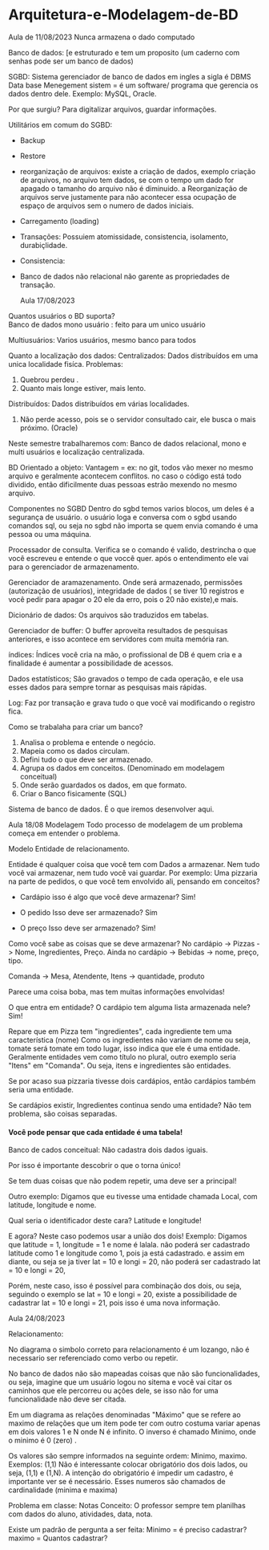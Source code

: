 # Arquitetura-e-Modelagem-de-BD
Aula de 11/08/2023
Nunca armazena o dado computado 

Banco de dados: [e estruturado e tem um proposito (um caderno com senhas pode ser um banco de dados)

SGBD: Sistema gerenciador de banco de dados em ingles a sigla é DBMS Data base Menegement sistem = é um software/ programa  que gerencia os dados dentro dele.
Exemplo: MySQL, Oracle.

Por que surgiu?
Para digitalizar arquivos, guardar informações.

Utilitários em comum do SGBD:
- Backup
- Restore
- reorganização de arquivos: existe a criação de dados, exemplo criação de arquivos, no arquivo tem dados, se com o tempo um dado for apagado o tamanho do arquivo não é diminuido. a Reorganização de arquivos serve justamente para não acontecer essa ocupação de espaço de arquivos sem o numero de dados iniciais.
- Carregamento (loading)
- Transações: Possuiem atomissidade, consistencia, isolamento, durabiçlidade.
- Consistencia:

- Banco de dados não relacional não garente as propriedades de transação.
  
  Aula 17/08/2023

Quantos usuários o BD suporta?  
Banco de dados mono usuário : feito para um unico usuário

Multiusuários: Varios usuários, mesmo banco para todos

Quanto a localização dos dados:
Centralizados: Dados distribuídos em uma unica localidade fisíca.
Problemas: 
1) Quebrou perdeu .
2) Quanto mais longe estiver, mais lento.

Distribuídos: 
Dados distribuídos em várias localidades.
1) Não perde acesso, pois se o servidor consultado cair, ele busca o mais próximo. (Oracle)

Neste semestre trabalharemos com:
Banco de dados relacional, mono e multi usuários e localização centralizada.
 
BD Orientado a objeto:
Vantagem = ex: no git, todos vão mexer no mesmo arquivo e geralmente acontecem conflitos.
no caso o código está todo dividido, então dificilmente duas pessoas estrão mexendo no mesmo arquivo.


Componentes no SGBD 
Dentro do sgbd temos varios blocos, um deles é a segurança de usuário.
o usuário loga e conversa com o sgbd usando comandos sql, ou seja no sgbd não importa se quem envia comando é uma pessoa ou uma máquina.


Processador de consulta.
Verifica se o comando é valido, destrincha o que você escreveu e entende o que voccê quer.
após o entendimento ele vai para o gerenciador de armazenamento.

Gerenciador de aramazenamento.
Onde será armazenado, permissões (autorização de usuários), integridade de dados ( se tiver 10 registros e você pedir para apagar o 20 ele da erro, pois o 20 não existe),e mais.

Dicionário de dados: 
Os arquivos são traduzidos em tabelas.


Gerenciador de buffer:
O buffer aproveita resultados de pesquisas anteriores, e isso acontece em servidores com muita memória ran.

índices:
Índices você cria na mão, o profissional de DB é quem cria e a finalidade é aumentar a possibilidade de acessos.

Dados estatísticos;
São gravados o tempo de cada operação, e ele usa esses dados para sempre tornar as pesquisas mais rápidas.

Log:
Faz por transação e grava tudo o que você vai modificando o registro fica.

Como se trabalaha para criar um banco?
1) Analisa o problema e entende o negócio.
2) Mapeia como os dados circulam.
3) Defini tudo o que deve ser armazenado.
4) Agrupa os dados em conceitos. (Denominado em modelagem conceitual)
5) Onde serão guardados os dados, em que formato.
6) Criar o Banco fisicamente (SQL)

Sistema de banco de dados.
É o que iremos desenvolver aqui.


Aula 18/08 
Modelagem
Todo processo de modelagem de um problema começa em entender o problema.

Modelo Entidade de relacionamento.

Entidade é qualquer coisa que você tem com Dados a armazenar.
Nem tudo você vai armazenar, nem tudo você vai guardar.
Por exemplo: Uma pizzaria na parte de pedidos, o que você tem envolvido ali, pensando em conceitos?
- Cardápio
isso é algo que você deve armazenar?
Sim! 

- O pedido
Isso deve ser armazenado?
Sim

- O preço
Isso deve ser armazenado?
Sim!

Como você sabe as coisas que se deve armazenar?
No cardápio -> Pizzas -> Nome, Ingredientes, Preço.
Ainda no cardápio -> Bebidas -> nome, preço, tipo.

Comanda -> Mesa, Atendente, Itens -> quantidade, produto

Parece uma coisa boba, mas tem muitas informações envolvidas! 

O que entra em entidade?
O cardápio tem alguma lista armazenada nele?
Sim! 

Repare que em Pizza tem "ingredientes", cada ingrediente tem uma característica (nome) 
Como os ingredientes não variam de nome ou seja, tomate será tomate em todo lugar, isso indica que ele é uma entidade.
Geralmente entidades vem como título no plural, outro exemplo seria "Itens" em "Comanda".
Ou seja, itens e ingredientes são entidades.

Se por acaso sua pizzaria tivesse dois cardápios, então cardápios também seria uma entidade.

Se cardápios existir, Ingredientes continua sendo uma entidade?
Não tem problema, são coisas separadas.

#### Você pode pensar que cada entidade é uma tabela!

Banco de cados conceitual:
Não cadastra dois dados iguais.

Por isso é importante descobrir o que o torna único!

Se tem duas coisas que não podem repetir, uma deve ser a principal! 

Outro exemplo:
Digamos que eu tivesse uma entidade chamada Local, com latitude, longitude e nome.

Qual seria o identificador deste cara?
Latitude e longitude! 

E agora?
Neste caso podemos usar a união dos dois!
Exemplo: Digamos que latitude = 1, longitude = 1 e nome é lalala.
não poderá ser cadastrado latitude como 1 e longitude como 1, pois ja está cadastrado.
e assim em diante, ou seja se ja tiver lat = 10 e longi = 20, não poderá ser cadastrado lat = 10 e longi = 20,

Porém, neste caso, isso é possível para combinação dos dois, ou seja, seguindo o exemplo se lat = 10 e longi = 20, 
existe a possibilidade de cadastrar lat = 10 e longi = 21, pois isso é uma nova informação. 

Aula 24/08/2023

Relacionamento:

No diagrama o simbolo correto para relacionamento é um lozango, não é necessario ser referenciado como verbo ou repetir.

No banco de dados não são mapeadas coisas que não são funcionalidades, ou seja, imagine que um usuário logou no sitema e você vai citar os caminhos que ele percorreu ou ações dele, se isso não for uma funcionalidade não deve ser citada.

Em um diagrama as relações denominadas "Máximo" que se refere ao maximo de relações que um item pode ter com outro costuma variar apenas em dois valores 1 e N onde N é infinito.
O inverso é chamado Minimo, onde  o minimo é 0 (zero) .

Os valores são sempre informados na seguinte ordem: Minimo, maximo.
Exemplos: (1,1)
Não é interessante colocar obrigatório dos dois lados, ou seja, (1,1) e (1,N).
A intenção do obrigatório é impedir um cadastro, é importante ver se é necessário.
Esses numeros são chamados de cardinalidade (minima e maxima)


Problema em classe:
Notas
Conceito: O professor sempre tem planilhas com dados do aluno, atividades, data, nota.

Existe um padrão de pergunta a ser feita: Minimo = é preciso cadastrar? 
maximo = Quantos cadastrar?









